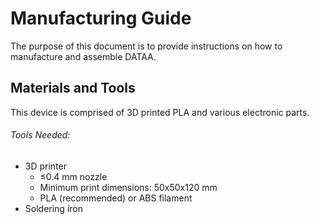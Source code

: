 # Manufacturing Guide
The purpose of this document is to provide instructions on how to manufacture and assemble DATAA.

## Materials and Tools
This device is comprised of 3D printed PLA and various electronic parts.

###### Tools Needed:
* 3D printer
  * ≤0.4 mm nozzle
  * Minimum print dimensions: 50x50x120 mm
  * PLA (recommended) or ABS filament
* Soldering iron
